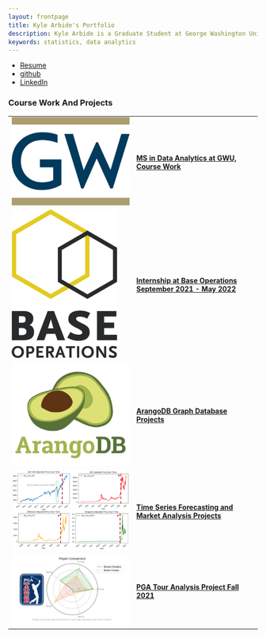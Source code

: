 ```yaml
---
layout: frontpage
title: Kyle Arbide's Portfolio
description: Kyle Arbide is a Graduate Student at George Washington University.
keywords: statistics, data analytics
---
```


<div class="navbar">
  <div class="navbar-inner">
      <ul class="nav">
          <li><a href="/assets/resume_cover_letters/RESUME_Arbide_Kyle_May_2022.pdf">Resume</a></li>
          <li><a href="https://github.com/kylearbide">github</a></li>
          <li><a href="https://www.linkedin.com/in/kyle-arbide/">LinkedIn</a></li>
      </ul>
  </div>
</div>

### <a name="Front Page"></a>Course Work And Projects

<table class="wide">
<tr>
  <td class="left">
    <a href="pages/courses.html">
        <img src="pages/icons16/GWLogoSized.png" alt="GW Data Analytics" title="GW Data Analytics"/>
    </a>
  </td>
  <td class="left">
    <a href="pages/courses.html">
      <h4 id="course_work_front_page" href="pages/courses.html">MS in Data Analytics at GWU, Course Work</h4>
    </a>
  </td>
</tr>
<tr>  
  <td class="left">
    <a href="pages/publpics/baseops.html">
        <img src="pages/icons16/BaseOpsLogoSized.png" alt="Base Operations" title="Base Operations"/>
    </a>
  </td>
  <td class="left">
    <a href="pages/publpics/baseops.html">
      <h4 id="base_ops_front_page">Internship at Base Operations September 2021 - May 2022</h4>
    </a>
  </td>
</tr>
<tr>  
  <td class="left">
    <a href="pages/publpics/arango.html">
        <img src="pages/icons16/Arango_DB_sized.png" alt="ArangoDB" title="ArangoDB"/>
    </a>
  </td>
  <td class="left">
    <a href="pages/publpics/arango.html">
      <h4 id="arangodb_front_page">ArangoDB Graph Database Projects</h4>
    </a>
  </td>
</tr>
<tr>
  <td class="left">
    <a href="pages/publpics/time_series_general.html">
       <img src="assets/CryptoFiles/Images/CryptoTimeSeriesNewSmall.png" alt="Time Series" title="Time Series"/>
    </a>
  </td>
  <td class="left">
    <a href="pages/publpics/time_series_general.html">
      <h4 id="time_series_front_page">Time Series Forecasting and Market Analysis Projects</h4>
    </a>
  </td>
</tr>
<tr>
  <td class="left">
    <a href="pages/publpics/GolfDataAnalysis.html">
        <img src="assets/PGAFiles/GolfSpiderSized.png" alt="PGA Analysis" title="PGA Analysis"/>
    </a>
  </td>
  <td class="left">
    <a href="pages/publpics/GolfDataAnalysis.html">
      <h4 id="PGA_front_page">PGA Tour Analysis Project Fall 2021</h4>
    </a>
  </td>
</tr>
</table>
<!--
<div class="navbar">
  <div class="navbar-inner">
      <ul class="nav">
          <li><a href="morefigs.html">see more figures</a></li>
      </ul>
  </div>
</div> -->
